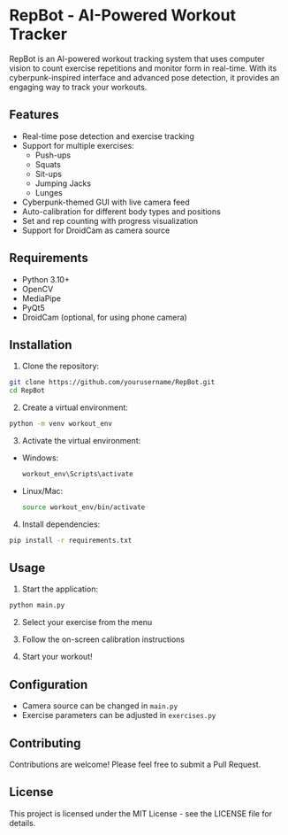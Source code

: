 # RepBot - AI-Powered Workout Tracker

RepBot is an AI-powered workout tracking system that uses computer vision to count exercise repetitions and monitor form in real-time. With its cyberpunk-inspired interface and advanced pose detection, it provides an engaging way to track your workouts.

## Features

- Real-time pose detection and exercise tracking
- Support for multiple exercises:
  - Push-ups
  - Squats
  - Sit-ups
  - Jumping Jacks
  - Lunges
- Cyberpunk-themed GUI with live camera feed
- Auto-calibration for different body types and positions
- Set and rep counting with progress visualization
- Support for DroidCam as camera source

## Requirements

- Python 3.10+
- OpenCV
- MediaPipe
- PyQt5
- DroidCam (optional, for using phone camera)

## Installation

1. Clone the repository:
```bash
git clone https://github.com/yourusername/RepBot.git
cd RepBot
```

2. Create a virtual environment:
```bash
python -m venv workout_env
```

3. Activate the virtual environment:
- Windows:
  ```bash
  workout_env\Scripts\activate
  ```
- Linux/Mac:
  ```bash
  source workout_env/bin/activate
  ```

4. Install dependencies:
```bash
pip install -r requirements.txt
```

## Usage

1. Start the application:
```bash
python main.py
```

2. Select your exercise from the menu

3. Follow the on-screen calibration instructions

4. Start your workout!

## Configuration

- Camera source can be changed in `main.py`
- Exercise parameters can be adjusted in `exercises.py`

## Contributing

Contributions are welcome! Please feel free to submit a Pull Request.

## License

This project is licensed under the MIT License - see the LICENSE file for details.